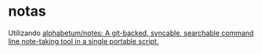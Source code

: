 # notas

Utilizando [alphabetum/notes: A git-backed, syncable, searchable command line note-taking tool in a single portable script.](https://github.com/alphabetum/notes)
